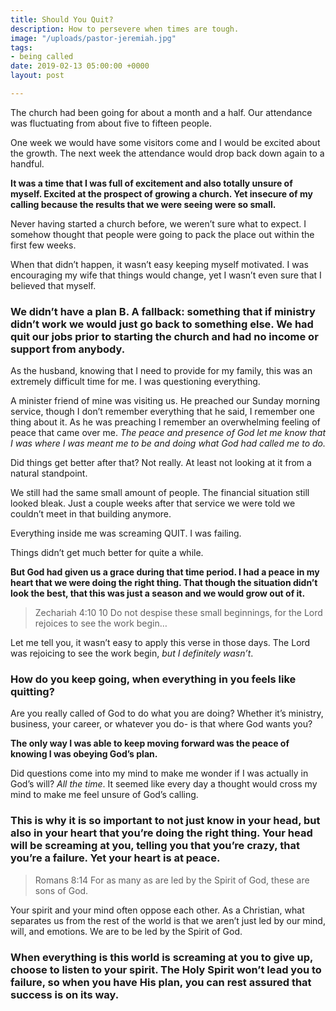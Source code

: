 ```yaml
---
title: Should You Quit?
description: How to persevere when times are tough.
image: "/uploads/pastor-jeremiah.jpg"
tags:
- being called
date: 2019-02-13 05:00:00 +0000
layout: post

---
```

The church had been going for about a month and a half. Our attendance was fluctuating from about five to fifteen people.

One week we would have some visitors come and I would be excited about the growth. The next week the attendance would drop back down again to a handful.

**It was a time that I was full of excitement and also totally unsure of myself. Excited at the prospect of growing a church. Yet insecure of my calling because the results that we were seeing were so small.**

Never having started a church before, we weren’t sure what to expect. I somehow thought that people were going to pack the place out within the first few weeks.

When that didn’t happen, it wasn’t easy keeping myself motivated. I was encouraging my wife that things would change, yet I wasn’t even sure that I believed that myself.

### We didn’t have a plan B. A fallback: something that if ministry didn’t work we would just go back to something else. We had quit our jobs prior to starting the church and had no income or support from anybody.

As the husband, knowing that I need to provide for my family, this was an extremely difficult time for me. I was questioning everything.

A minister friend of mine was visiting us. He preached our Sunday morning service, though I don’t remember everything that he said, I remember one thing about it. As he was preaching I remember an overwhelming feeling of peace that came over me. _The peace and presence of God let me know that I was where I was meant me to be and doing what God had called me to do._

Did things get better after that? Not really. At least not looking at it from a natural standpoint.

We still had the same small amount of people. The financial situation still looked bleak. Just a couple weeks after that service we were told we couldn’t meet in that building anymore.

Everything inside me was screaming QUIT. I was failing.

Things didn’t get much better for quite a while.

**But God had given us a grace during that time period. I had a peace in my heart that we were doing the right thing. That though the situation didn’t look the best, that this was just a season and we would grow out of it.**

> Zechariah 4:10 10 Do not despise these small beginnings, for the Lord rejoices to see the work begin…

Let me tell you, it wasn’t easy to apply this verse in those days. The Lord was rejoicing to see the work begin, _but I definitely wasn’t_.

### How do you keep going, when everything in you feels like quitting?

Are you really called of God to do what you are doing? Whether it’s ministry, business, your career, or whatever you do- is that where God wants you?

**The only way I was able to keep moving forward was the peace of knowing I was obeying God’s plan.**

Did questions come into my mind to make me wonder if I was actually in God’s will? _All the time_. It seemed like every day a thought would cross my mind to make me feel unsure of God’s calling.

### This is why it is so important to not just know in your head, but also in your heart that you’re doing the right thing. Your head will be screaming at you, telling you that you’re crazy, that you’re a failure. Yet your heart is at peace.

> Romans 8:14 For as many as are led by the Spirit of God, these are sons of God.

Your spirit and your mind often oppose each other. As a Christian, what separates us from the rest of the world is that we aren’t just led by our mind, will, and emotions. We are to be led by the Spirit of God.

### When everything is this world is screaming at you to give up, choose to listen to your spirit. The Holy Spirit won’t lead you to failure, so when you have His plan, you can rest assured that success is on its way.